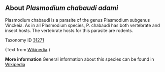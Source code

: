 About *Plasmodium chabaudi adami* 
---------------------------------
Plasmodium chabaudi is a parasite of the genus Plasmodium subgenus Vinckeia. As in all Plasmodium species, P. chabaudi has both vertebrate and insect hosts. The vertebrate hosts for this parasite are rodents.


Taxonomy ID [31271](https://www.uniprot.org/taxonomy/31271)

(Text from [Wikipedia](https://en.wikipedia.org/).)

**More information**
General information about this species can be found in [Wikipedia](https://en.wikipedia.org/wiki/plasmodium_chabaudi)
